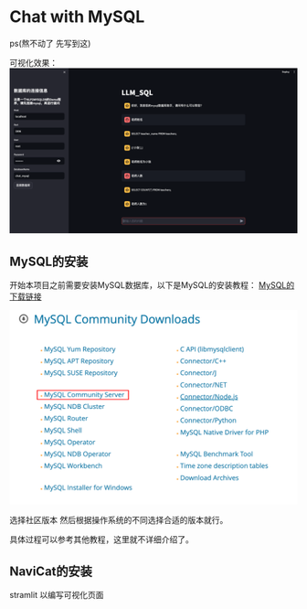 # Chat with MySQL

ps(熬不动了 先写到这)


可视化效果：
![alt text](image-1.png)

## MySQL的安装

开始本项目之前需要安装MySQL数据库，以下是MySQL的安装教程：
[MySQL的下载链接](https://dev.mysql.com/downloads/mysql/)

![alt text](image.png)

选择社区版本 然后根据操作系统的不同选择合适的版本就行。

具体过程可以参考其他教程，这里就不详细介绍了。

## NaviCat的安装

stramlit 以编写可视化页面



